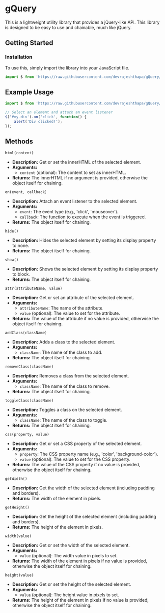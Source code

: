 # gQuery

This is a lightweight utility library that provides a jQuery-like API. This library is designed to be easy to use and chainable, much like jQuery.

## Getting Started

### Installation

To use this, simply import the library into your JavaScript file.

```js
import $ from 'https://raw.githubusercontent.com/devrajeshthapa/gQuery/main/src/script.js';
```

## Example Usage

```js
import $ from 'https://raw.githubusercontent.com/devrajeshthapa/gQuery/main/src/script.js';

// Select an element and attach an event listener
$('#my-div').on('click', function() {
    alert('Div clicked!');
});
```

##  Methods

`html(content)`
- **Description:** Get or set the innerHTML of the selected element.
- **Arguments:**
  - `content` (optional): The content to set as innerHTML.
- **Returns:** The innerHTML if no argument is provided, otherwise the object itself for chaining.


`on(event, callback)`
- **Description:** Attach an event listener to the selected element.
- **Arguments:**
  - `event`: The event type (e.g., 'click', 'mouseover').
  - `callback`: The function to execute when the event is triggered.
- **Returns:** The object itself for chaining.


`hide()`
- **Description:** Hides the selected element by setting its display property to none.
- **Returns:** The object itself for chaining.


`show()`
- **Description:** Shows the selected element by setting its display property to block.
- **Returns:** The object itself for chaining.


`attr(attributeName, value)`
- **Description:** Get or set an attribute of the selected element.
- **Arguments:**
  - `attributeName`: The name of the attribute.
  - `value` (optional): The value to set for the attribute.
- **Returns:** The value of the attribute if no value is provided, otherwise the object itself for chaining.


`addClass(className)`
- **Description:** Adds a class to the selected element.
- **Arguments:**
  - `className`: The name of the class to add.
- **Returns:** The object itself for chaining.


`removeClass(className)`
- **Description:** Removes a class from the selected element.
- **Arguments:**
  - `className`: The name of the class to remove.
- **Returns:** The object itself for chaining.


`toggleClass(className)`
- **Description:** Toggles a class on the selected element.
- **Arguments:**
  - `className`: The name of the class to toggle.
- **Returns:** The object itself for chaining.


`css(property, value)`
- **Description:** Get or set a CSS property of the selected element.
- **Arguments:**
  - `property`: The CSS property name (e.g., 'color', 'background-color').
  - `value` (optional): The value to set for the CSS property.
- **Returns:** The value of the CSS property if no value is provided, otherwise the object itself for chaining.


`getWidth()`
- **Description:** Get the width of the selected element (including padding and borders).
- **Returns:** The width of the element in pixels.


`getHeight()`
- **Description:** Get the height of the selected element (including padding and borders).
- **Returns:** The height of the element in pixels.


`width(value)`
- **Description:** Get or set the width of the selected element.
- **Arguments:**
  - `value` (optional): The width value in pixels to set.
- **Returns:** The width of the element in pixels if no value is provided, otherwise the object itself for chaining.


`height(value)`
- **Description:** Get or set the height of the selected element.
- **Arguments:**
  - `value` (optional): The height value in pixels to set.
- **Returns:** The height of the element in pixels if no value is provided, otherwise the object itself for chaining.
